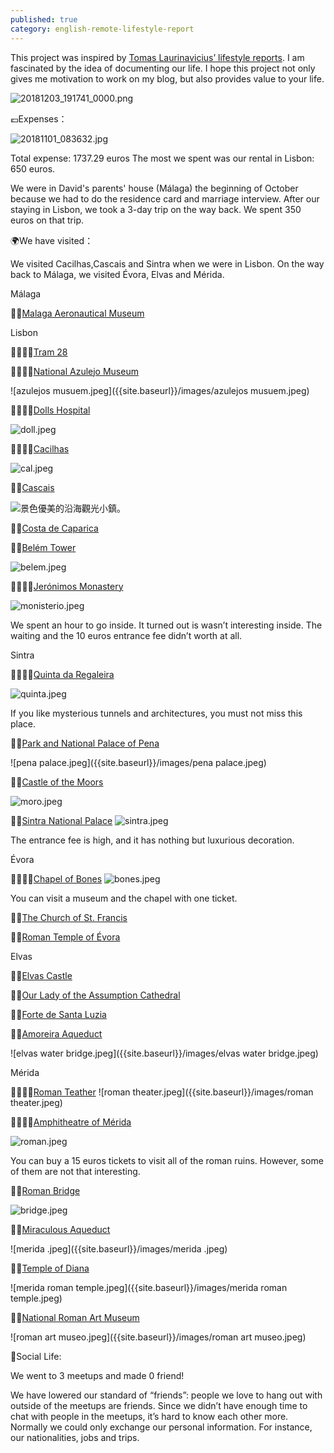 ```yaml
---
published: true
category: english-remote-lifestyle-report
---
```

This project was inspired by [Tomas Laurinavicius’ lifestyle reports](https://tomaslau.com/lifestyle-report/). I am fascinated by the idea of documenting our life. I hope this project not only gives me motivation to work on my blog, but also provides value to your life.   

![20181203_191741_0000.png]({{site.baseurl}}/images/20181203_191741_0000.png)

💶Expenses：

![20181101_083632.jpg]({{site.baseurl}}/images/20181101_083632.jpg)

Total expense: 1737.29 euros
The most we spent was our rental in Lisbon: 650 euros.

We were in David's parents' house (Málaga) the beginning of October because we had to do the residence card and marriage interview. After our staying in Lisbon, we took a 3-day trip on the way back. We spent 350 euros on that trip.

🌍We have visited：

We visited Cacilhas,Cascais and Sintra when we were in Lisbon. On the way back to Málaga, we visited Évora, Elvas and Mérida.

Málaga

👍🏽[Malaga Aeronautical Museum](https://www.tripadvisor.com/Attraction_Review-g187438-d2547212-Reviews-Malaga_Aeronautical_Museum-Malaga_Costa_del_Sol_Province_of_Malaga_Andalucia.html)

Lisbon

👍🏽👍🏽[Tram 28](https://www.tripadvisor.com/Attraction_Review-g189158-d262792-Reviews-Tram_28-Lisbon_Lisbon_District_Central_Portugal.html)



👍🏽👍🏽[National Azulejo Museum](https://www.tripadvisor.com./Attraction_Review-g189158-d195776-Reviews-National_Tile_Museum-Lisbon_Lisbon_District_Central_Portugal.html)

![azulejos musuem.jpeg]({{site.baseurl}}/images/azulejos musuem.jpeg)



👍🏽👍🏽[Dolls Hospital](https://www.tripadvisor.com/Attraction_Review-g189158-d8533611-Reviews-Hospital_de_Bonecas-Lisbon_Lisbon_District_Central_Portugal.html)

![doll.jpeg]({{site.baseurl}}/images/doll.jpeg)



👍🏽👍🏽[Cacilhas](https://www.lisbonlux.com/lisbon/cacilhas.html)

![cal.jpeg]({{site.baseurl}}/images/cal.jpeg)



👍🏽[Cascais](https://www.tripadvisor.com/Home-g189154?fid=6c7995fb-8802-4cd7-a0b7-f1af65e1ac93)

![景色優美的沿海觀光小鎮。]({{site.baseurl}}/images/cascais.jpeg)



👍🏽[Costa de Caparica](https://www.tripadvisor.com/Tourism-g656856-Costa_da_Caparica_Setubal_District_Alentejo-Vacations.html)




👍🏽[Belém Tower](https://www.tripadvisor.com/Attraction_Review-g189158-d524074-Reviews-Torre_de_Belem-Lisbon_Lisbon_District_Central_Portugal.html)

![belem.jpeg]({{site.baseurl}}/images/belem.jpeg)



👎🏽👎🏽[Jerónimos Monastery](https://www.tripadvisor.com/Attraction_Review-g189158-d195318-Reviews-Jeronimos_Monastery-Lisbon_Lisbon_District_Central_Portugal.html)

![monisterio.jpeg]({{site.baseurl}}/images/monisterio.jpeg)

 We spent an hour to go inside. It turned out is wasn’t interesting inside. The waiting and the 10 euros entrance fee didn’t worth at all.

Sintra

👍🏽👍🏽[Quinta da Regaleira](https://www.tripadvisor.com/Attraction_Review-g189164-d484394-Reviews-Quinta_da_Regaleira-Sintra_Sintra_Municipality_Lisbon_District_Central_Portugal.html)

![quinta.jpeg]({{site.baseurl}}/images/quinta.jpeg)


If you like mysterious tunnels and architectures, you must not miss this place. 

👍🏽[Park and National Palace of Pena](https://www.tripadvisor.com/Attraction_Review-g189164-d195785-Reviews-Park_and_National_Palace_of_Pena-Sintra_Sintra_Municipality_Lisbon_District_Centra.html)

![pena palace.jpeg]({{site.baseurl}}/images/pena palace.jpeg)

👍🏽[Castle of the Moors](https://www.tripadvisor.com/Attraction_Review-g189164-d195785-Reviews-Park_and_National_Palace_of_Pena-Sintra_Sintra_Municipality_Lisbon_District_Centra.html)

![moro.jpeg]({{site.baseurl}}/images/moro.jpeg)

👎🏽[Sintra National Palace](https://www.tripadvisor.com/Attraction_Review-g189164-d1198741-Reviews-Sintra_National_Palace-Sintra_Sintra_Municipality_Lisbon_District_Central_Portuga.html)
![sintra.jpeg]({{site.baseurl}}/images/sintra.jpeg)

The entrance fee is high, and it has nothing but luxurious decoration.


Évora

👍🏽👍🏽[Chapel of Bones](https://www.tripadvisor.com/Attraction_Review-g189106-d196208-Reviews-Capela_dos_Ossos-Evora_Evora_District_Alentejo.html)
![bones.jpeg]({{site.baseurl}}/images/bones.jpeg)

You can visit a museum and the chapel with one ticket.

👍🏽[The Church of St. Francis](https://www.tripadvisor.com/Attraction_Review-g189106-d319456-Reviews-Igreja_de_Sao_Francisco-Evora_Evora_District_Alentejo.html)

👍🏽[Roman Temple of Évora](https://www.tripadvisor.com/Attraction_Review-g189106-d196207-Reviews-Templo_Romano_de_Evora_Templo_de_Diana-Evora_Evora_District_Alentejo.html)



Elvas

👍🏽[Elvas Castle](https://www.tripadvisor.com.tw/Attraction_Review-g2356174-d2321679-Reviews-Evoramonte_Castle-Evoramonte_Evora_District_Alentejo.html)

👍🏽[Our Lady of the Assumption Cathedral](https://www.tripadvisor.com/Attraction_Review-g189104-d3674351-Reviews-Catedral_de_Elvas-Elvas_Portalegre_District_Alentejo.html)

👍🏽[Forte de Santa Luzia](https://www.tripadvisor.com/Attraction_Review-g189104-d12904975-Reviews-Forte_de_Santa_Luzia-Elvas_Portalegre_District_Alentejo.html)

👍🏽[Amoreira Aqueduct](https://www.tripadvisor.com/Attraction_Review-g189106-d2543290-Reviews-Silver_Water_Aqueduct-Evora_Evora_District_Alentejo.html)

![elvas water bridge.jpeg]({{site.baseurl}}/images/elvas water bridge.jpeg)



Mérida

👍🏽👍🏽[Roman Teather](https://www.tripadvisor.com/Attraction_Review-g227871-d244240-Reviews-Roman_Theater_Teatro_Romano-Merida_Province_of_Badajoz_Extremadura.html)
![roman theater.jpeg]({{site.baseurl}}/images/roman theater.jpeg)


👍🏽👍🏽[Amphitheatre of Mérida](https://www.tripadvisor.com/Attraction_Review-g227871-d4506039-Reviews-Anfiteatro_Romano_de_Merida-Merida_Province_of_Badajoz_Extremadura.html)

![roman.jpeg]({{site.baseurl}}/images/roman.jpeg)

You can buy a 15 euros tickets to visit all of the roman ruins. However, some of them are not that interesting.

👍🏽[Roman Bridge](https://www.tripadvisor.com/Attraction_Review-g227871-d547268-Reviews-Roman_Bridge-Merida_Province_of_Badajoz_Extremadura.html)

![bridge.jpeg]({{site.baseurl}}/images/bridge.jpeg)


👍🏽[Miraculous Aqueduct](https://www.tripadvisor.com/Attraction_Review-g227871-d4995743-Reviews-Acueducto_de_los_Milagros-Merida_Province_of_Badajoz_Extremadura.html)

![merida .jpeg]({{site.baseurl}}/images/merida .jpeg)

👍🏽[Temple of Diana](https://www.tripadvisor.com/Attraction_Review-g227871-d4506044-Reviews-Templo_de_Diana-Merida_Province_of_Badajoz_Extremadura.html)

![merida roman temple.jpeg]({{site.baseurl}}/images/merida roman temple.jpeg)


👍🏽[National Roman Art Museum](https://www.tripadvisor.com/Attraction_Review-g227871-d244239-Reviews-Museo_Nacional_de_Arte_Romano-Merida_Province_of_Badajoz_Extremadura.html)

![roman art museo.jpeg]({{site.baseurl}}/images/roman art museo.jpeg)



🍻Social Life:

We went to 3 meetups and made 0 friend!

We have lowered our standard of “friends”: people we love to hang out with outside of the meetups are friends. Since we didn’t have enough time to chat with people in the meetups, it’s hard to know each other more. Normally we could only exchange our personal information. For instance, our nationalities, jobs and trips.
